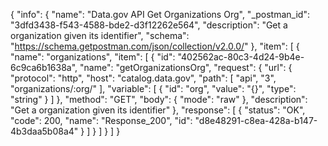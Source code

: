 {
  "info": {
    "name": "Data.gov API Get Organizations Org",
    "_postman_id": "3dfd3438-f543-4588-bde2-d3f12262e564",
    "description": "Get a organization given its identifier",
    "schema": "https://schema.getpostman.com/json/collection/v2.0.0/"
  },
  "item": [
    {
      "name": "organizations",
      "item": [
        {
          "id": "402562ac-80c3-4d24-9b4e-6c9ca6b1638a",
          "name": "getOrganizationsOrg",
          "request": {
            "url": {
              "protocol": "http",
              "host": "catalog.data.gov",
              "path": [
                "api",
                "3",
                "organizations/:org/"
              ],
              "variable": [
                {
                  "id": "org",
                  "value": "{}",
                  "type": "string"
                }
              ]
            },
            "method": "GET",
            "body": {
              "mode": "raw"
            },
            "description": "Get a organization given its identifier"
          },
          "response": [
            {
              "status": "OK",
              "code": 200,
              "name": "Response_200",
              "id": "d8e48291-c8ea-428a-b147-4b3daa5b08a4"
            }
          ]
        }
      ]
    }
  ]
}